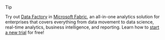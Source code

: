 > [!TIP]
> Try out [Data Factory](/fabric/data-factory/) in [Microsoft Fabric](/fabric/get-started/microsoft-fabric-overview), an all-in-one analytics solution for enterprises that covers everything from data movement to data science, real-time analytics, business intelligence, and reporting. Learn how to [start a new trial](/fabric/get-started/fabric-trial) for free!